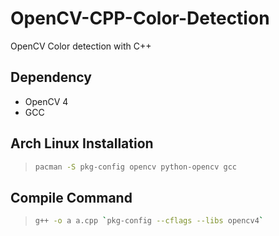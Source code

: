 # OpenCV-CPP-Color-Detection
OpenCV Color detection with C++

## Dependency
- OpenCV 4
- GCC

## Arch Linux Installation
>
> ```bash
> pacman -S pkg-config opencv python-opencv gcc
> ```

## Compile Command

> ```bash
> g++ -o a a.cpp `pkg-config --cflags --libs opencv4`
> ```
